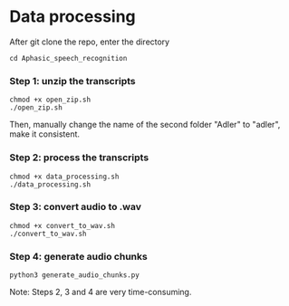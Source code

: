 # Data processing

After git clone the repo, enter the directory
```
cd Aphasic_speech_recognition
```
### Step 1: unzip the transcripts

```
chmod +x open_zip.sh
./open_zip.sh
```
Then, manually change the name of the second folder "Adler" to "adler", make it consistent.

### Step 2: process the transcripts

```
chmod +x data_processing.sh
./data_processing.sh
```

### Step 3: convert audio to .wav
```
chmod +x convert_to_wav.sh
./convert_to_wav.sh
```
### Step 4: generate audio chunks

```
python3 generate_audio_chunks.py
```

Note: Steps 2, 3 and 4 are very time-consuming.